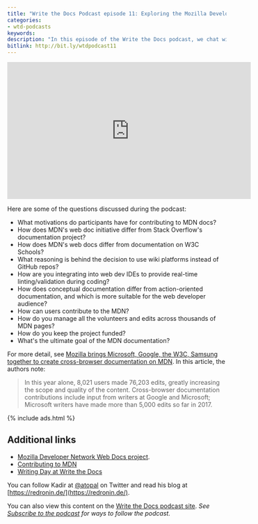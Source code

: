 ```yaml
---
title: "Write the Docs Podcast episode 11: Exploring the Mozilla Developer Network's Web Docs project"
categories:
- wtd-podcasts
keywords:
description: "In this episode of the Write the Docs podcast, we chat with Kadir Topal, product manager for Mozilla Developer Network Web Docs project, about how they manage their large body of documentation for web developers. The MDN project provides standards-based documentation around web development topics (for example, HTML, CSS, and JS) intended for web developers, with the goal of producing consistent experiences for users across web browsers. Kadir gives us an inside look into the challenges, goals, and roadmap with this project."
bitlink: http://bit.ly/wtdpodcast11
---
```


<iframe width="560" height="315" src="https://www.youtube.com/embed/bSMpdsbigpw" frameborder="0" allowfullscreen></iframe>

Here are some of the questions discussed during the podcast:

- What motivations do participants have for contributing to MDN docs?
- How does MDN's web doc initiative differ from Stack Overflow's documentation project?
- How does MDN's web docs differ from documentation on W3C Schools?
- What reasoning is behind the decision to use wiki platforms instead of GitHub repos?
- How are you integrating into web dev IDEs to provide real-time linting/validation during coding?
- How does conceptual documentation differ from action-oriented documentation, and which is more suitable for the web developer audience?
- How can users contribute to the MDN?
- How do you manage all the volunteers and edits across thousands of MDN pages?
- How do you keep the project funded?
- What's the ultimate goal of the MDN documentation?

For more detail, see [Mozilla brings Microsoft, Google, the W3C, Samsung together to create cross-browser documentation on MDN](https://blog.mozilla.org/blog/2017/10/18/mozilla-brings-microsoft-google-w3c-samsung-together-create-cross-browser-documentation-mdn/). In this article, the authors note:

> In this year alone, 8,021 users made 76,203 edits, greatly increasing the scope and quality of the content. Cross-browser documentation contributions include input from writers at Google and Microsoft; Microsoft writers have made more than 5,000 edits so far in 2017.

{% include ads.html %}

## Additional links

* [Mozilla Developer Network Web Docs project](https://developer.mozilla.org/en-US/).
* [Contributing to MDN](https://developer.mozilla.org/en-US/docs/MDN/Contribute)
* [Writing Day at Write the Docs](http://www.writethedocs.org/conf/portland/2018/writing-day/)

You can follow Kadir at [@atopal](https://twitter.com/atopal) on Twitter and read his blog at [https://redronin.de/](https://redronin.de/).

You can also view this content on the [Write the Docs podcast site](http://podcast.writethedocs.org/). *See [Subscribe to the podcast](http://podcast.writethedocs.org/how-to-subscribe/) for ways to follow the podcast.*

